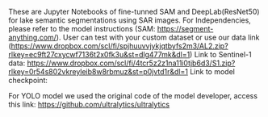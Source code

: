 These are Jupyter Notebooks of fine-tunned SAM and DeepLab(ResNet50) for lake semantic segmentations using SAR images.
For Independencies, please refer to the model instructions (SAM: https://segment-anything.com/).
User can test with your custom dataset or use  our data link (https://www.dropbox.com/scl/fi/spjhuuvvjykjqtbyfs2m3/AL2.zip?rlkey=ec9ft27cxycwf7136t2x0fk3u&st=dlg477mk&dl=1)
Link to Sentinel-1 data: https://www.dropbox.com/scl/fi/4tcr5z2z1na11i0tjb6d3/S1.zip?rlkey=0r54s802vkreyleib8w8rbmuz&st=p0jvtd1r&dl=1
Link to model checkpoint: 


For YOLO model we used the original code of the model developer, access this link:
https://github.com/ultralytics/ultralytics
